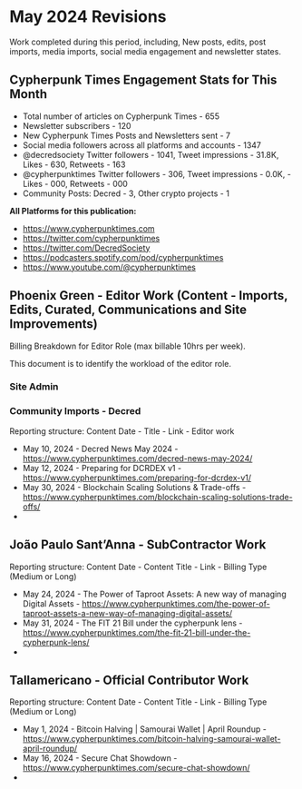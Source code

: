# May 2024 Revisions

Work completed during this period, including, New posts, edits, post imports, media imports, social media engagement and newsletter states.


## Cypherpunk Times Engagement Stats for This Month

* Total number of articles on Cypherpunk Times - 655
* Newsletter subscribers - 120
* New Cypherpunk Times Posts and Newsletters sent - 7
* Social media followers across all platforms and accounts - 1347
* @decredsociety Twitter followers - 1041, Tweet impressions - 31.8K, Likes - 630, Retweets - 163
* @cypherpunktimes Twitter followers - 306, Tweet impressions - 0.0K, - Likes - 000, Retweets - 000
* Community Posts: Decred - 3, Other crypto projects - 1

**All Platforms for this publication:**

* https://www.cypherpunktimes.com
* https://twitter.com/cypherpunktimes
* https://twitter.com/DecredSociety
* https://podcasters.spotify.com/pod/cypherpunktimes
* https://www.youtube.com/@cypherpunktimes


## Phoenix Green - Editor Work (Content - Imports, Edits, Curated, Communications and Site Improvements)

Billing Breakdown for Editor Role (max billable 10hrs per week).

This document is to identify the workload of the editor role.


### Site Admin


### Community Imports - Decred

Reporting structure: Content Date - Title - Link - Editor work

* May 10, 2024 - Decred News May 2024 - https://www.cypherpunktimes.com/decred-news-may-2024/
* May 12, 2024 - Preparing for DCRDEX v1 - https://www.cypherpunktimes.com/preparing-for-dcrdex-v1/
* May 30, 2024 - Blockchain Scaling Solutions & Trade-offs - https://www.cypherpunktimes.com/blockchain-scaling-solutions-trade-offs/
* 


## João Paulo Sant’Anna - SubContractor Work

Reporting structure: Content Date - Content Title - Link - Billing Type (Medium or Long)

* May 24, 2024 - The Power of Taproot Assets: A new way of managing Digital Assets - https://www.cypherpunktimes.com/the-power-of-taproot-assets-a-new-way-of-managing-digital-assets/
* May 31, 2024 - The FIT 21 Bill under the cypherpunk lens - https://www.cypherpunktimes.com/the-fit-21-bill-under-the-cypherpunk-lens/
* 


## Tallamericano - Official Contributor Work

Reporting structure: Content Date - Content Title - Link - Billing Type (Medium or Long)

* May 1, 2024 - Bitcoin Halving | Samourai Wallet | April Roundup - https://www.cypherpunktimes.com/bitcoin-halving-samourai-wallet-april-roundup/
* May 16, 2024 - Secure Chat Showdown - https://www.cypherpunktimes.com/secure-chat-showdown/
* 
